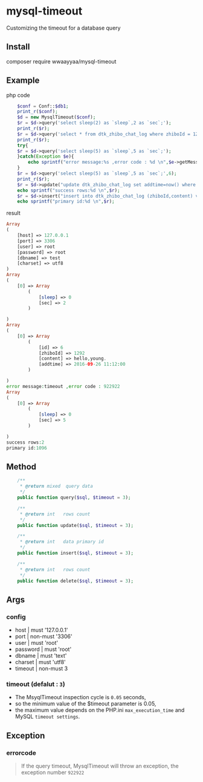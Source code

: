 # mysql-timeout
Customizing the timeout for a database query

## Install

composer require wwaayyaa/mysql-timeout

## Example

php code

```php
    $conf = Conf::$db1;
    print_r($conf);
    $d = new MysqlTimeout($conf);
    $r = $d->query('select sleep(2) as `sleep`,2 as `sec`;');
    print_r($r);
    $r = $d->query('select * from dtk_zhibo_chat_log where zhiboId = 1292 limit 1;');
    print_r($r);
    try{
    $r = $d->query('select sleep(5) as `sleep`,5 as `sec`;');
    }catch(Exception $e){
        echo sprintf("error message:%s ,error code : %d \n",$e->getMessage(),$e->getCode());
    }
    $r = $d->query('select sleep(5) as `sleep`,5 as `sec`;',6);
    print_r($r);
    $r = $d->update("update dtk_zhibo_chat_log set addtime=now() where id = 6 or id = 17;");
    echo sprintf("success rows:%d \n",$r);
    $r = $d->insert("insert into dtk_zhibo_chat_log (zhiboId,content) values (1292,'test');");
    echo sprintf("primary id:%d \n",$r);
```
result

```php
Array
(
    [host] => 127.0.0.1
    [port] => 3306
    [user] => root
    [password] => root
    [dbname] => test
    [charset] => utf8
)
Array
(
    [0] => Array
        (
            [sleep] => 0
            [sec] => 2
        )

)
Array
(
    [0] => Array
        (
            [id] => 6
            [zhiboId] => 1292
            [content] => hello,young.
            [addtime] => 2016-09-26 11:12:00
        )

)
error message:timeout ,error code : 922922
Array
(
    [0] => Array
        (
            [sleep] => 0
            [sec] => 5
        )

)
success rows:2
primary id:1096

```

## Method

```php
	/**
     * @return mixed  query data
     */
	public function query($sql, $timeout = 3);

	/**
     * @return int   rows count
     */
	public function update($sql, $timeout = 3);

	/**
     * @return int   data primary id
     */
	public function insert($sql, $timeout = 3);

	/**
     * @return int   rows count
     */
	public function delete($sql, $timeout = 3);

```

## Args

### config
 - host | must '127.0.0.1'
 - port | non-must '3306'
 - user | must 'root'
 - password | must 'root'
 - dbname | must 'text'
 - charset | must 'utf8'
 - timeout | non-must 3

### timeout (defalut : ```3```)
 - The MsyqlTimeout inspection cycle is ```0.05``` seconds,
 - so the minimum value of the $timeout parameter is 0.05,
 - the maximum value depends on the PHP.ini ```max_execution_time``` and MySQL ```timeout settings```.

## Exception

### errorcode
>If the query timeout,  MysqlTimeout will throw an exception, the exception number ```922922```
